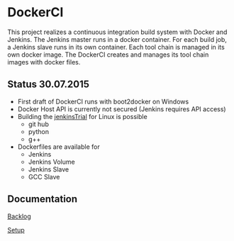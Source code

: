#   DockerCI
This project realizes a continuous integration build system with Docker and Jenkins.
The Jenkins master runs in a docker container.
For each build job, a Jenkins slave runs in its own container.
Each tool chain is managed in its own docker image.
The DockerCI creates and manages its tool chain images with docker files.

##  Status 30.07.2015
- First draft of DockerCI runs with boot2docker on Windows
- Docker Host API is currently not secured (Jenkins requires API access)
- Building the [jenkinsTrial](https://github.com/icebear8/jenkinsTrial) for Linux is possible
    * git hub
    * python
    * g++
- Dockerfiles are available for
    * Jenkins
    * Jenkins Volume
    * Jenkins Slave
    * GCC Slave

##  Documentation

[Backlog](doc/Tasks.md)

[Setup](doc/Setup.md)
